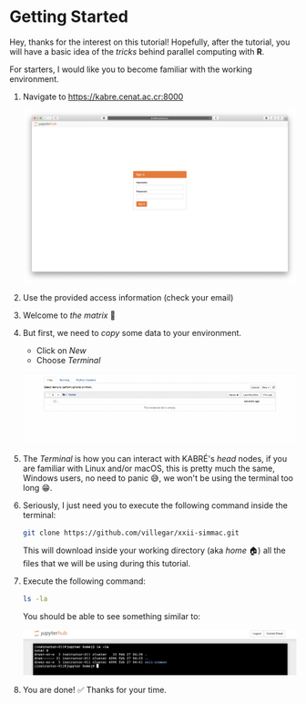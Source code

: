 # Getting Started

Hey, thanks for the interest on this tutorial! Hopefully, after the tutorial, you will have a basic idea of the *tricks* behind parallel computing with __R__. 

For starters, I would like you to become familiar with the working environment.

1.  Navigate to https://kabre.cenat.ac.cr:8000

    ![login-kabre](images/login-kabre.png)
    
2. Use the provided access information (check your email)

3. Welcome to *the matrix* 🥳

4. But first, we need to *copy* some data to your environment.
    - Click on *New*
    - Choose *Terminal*
  
    ![open-terminal](images/open-terminal.gif)

5. The *Terminal* is how you can interact with KABRÉ's *head* nodes, if you are familiar with Linux and/or macOS, this is pretty much the same, Windows users, no need to panic 😅, we won't be using the terminal too long 😁.

6. Seriously, I just need you to execute the following command inside the terminal:
    ```bash
    git clone https://github.com/villegar/xxii-simmac.git
    ```

    This will download inside your working directory (aka *home* 🏠) all the files that we will be using during this tutorial.

7. Execute the following command:
    ```bash
    ls -la
    ```

    You should be able to see something similar to:
    
    ![home-listing](images/home-listing.png)
    
8. You are done! ✅ Thanks for your time.
